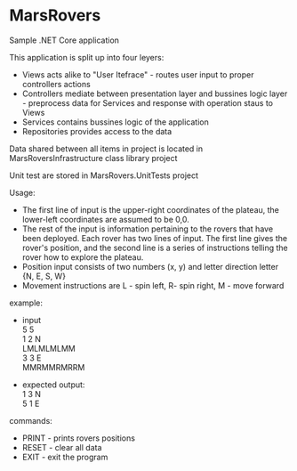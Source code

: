 # MarsRovers
Sample .NET Core application

This application is split up into four leyers:
- Views acts alike to "User Itefrace" - routes user input to proper controllers actions
- Controllers mediate between presentation layer and bussines logic layer - preprocess data for Services and response with operation staus to Views
- Services contains bussines logic of the application
- Repositories provides access to the data

Data shared between all items in project is located in MarsRoversInfrastructure class library project

Unit test are stored in MarsRovers.UnitTests project

Usage:
- The first line of input is the upper-right coordinates of the plateau, the lower-left coordinates are assumed to be 0,0.
- The rest of the input is information pertaining to the rovers that have been deployed. Each rover has two lines of input. The first line gives the rover's position, and the second line is a series of instructions telling the rover how to explore the plateau.
- Position input consists of two numbers (x, y) and letter direction letter {N, E, S, W}
- Movement instructions are L - spin left, R- spin right, M - move forward

example:
- input  
5 5  
1 2 N  
LMLMLMLMM  
3 3 E  
MMRMMRMRRM  

- expected output:  
1 3 N  
5 1 E  

commands:
- PRINT - prints rovers positions
- RESET - clear all data
- EXIT - exit the program
